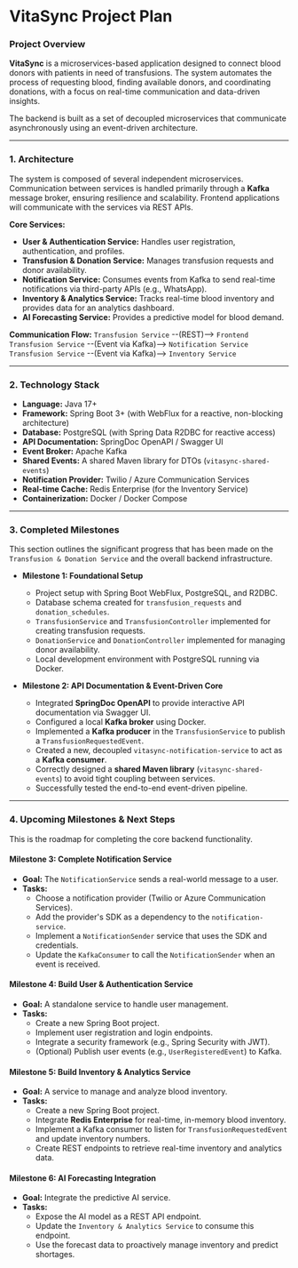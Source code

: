 # VitaSync Project Plan

### Project Overview

**VitaSync** is a microservices-based application designed to connect blood donors with patients in need of transfusions. The system automates the process of requesting blood, finding available donors, and coordinating donations, with a focus on real-time communication and data-driven insights.

The backend is built as a set of decoupled microservices that communicate asynchronously using an event-driven architecture.

---

### 1. Architecture

The system is composed of several independent microservices. Communication between services is handled primarily through a **Kafka** message broker, ensuring resilience and scalability. Frontend applications will communicate with the services via REST APIs.

**Core Services:**
* **User & Authentication Service:** Handles user registration, authentication, and profiles.
* **Transfusion & Donation Service:** Manages transfusion requests and donor availability.
* **Notification Service:** Consumes events from Kafka to send real-time notifications via third-party APIs (e.g., WhatsApp).
* **Inventory & Analytics Service:** Tracks real-time blood inventory and provides data for an analytics dashboard.
* **AI Forecasting Service:** Provides a predictive model for blood demand.

**Communication Flow:**
`Transfusion Service` --(REST)--> `Frontend`
`Transfusion Service` --(Event via Kafka)--> `Notification Service`
`Transfusion Service` --(Event via Kafka)--> `Inventory Service`

---

### 2. Technology Stack

* **Language:** Java 17+
* **Framework:** Spring Boot 3+ (with WebFlux for a reactive, non-blocking architecture)
* **Database:** PostgreSQL (with Spring Data R2DBC for reactive access)
* **API Documentation:** SpringDoc OpenAPI / Swagger UI
* **Event Broker:** Apache Kafka
* **Shared Events:** A shared Maven library for DTOs (`vitasync-shared-events`)
* **Notification Provider:** Twilio / Azure Communication Services
* **Real-time Cache:** Redis Enterprise (for the Inventory Service)
* **Containerization:** Docker / Docker Compose

---

### 3. Completed Milestones

This section outlines the significant progress that has been made on the `Transfusion & Donation Service` and the overall backend infrastructure.

* **Milestone 1: Foundational Setup**
    * Project setup with Spring Boot WebFlux, PostgreSQL, and R2DBC.
    * Database schema created for `transfusion_requests` and `donation_schedules`.
    * `TransfusionService` and `TransfusionController` implemented for creating transfusion requests.
    * `DonationService` and `DonationController` implemented for managing donor availability.
    * Local development environment with PostgreSQL running via Docker.

* **Milestone 2: API Documentation & Event-Driven Core**
    * Integrated **SpringDoc OpenAPI** to provide interactive API documentation via Swagger UI.
    * Configured a local **Kafka broker** using Docker.
    * Implemented a **Kafka producer** in the `TransfusionService` to publish a `TransfusionRequestedEvent`.
    * Created a new, decoupled `vitasync-notification-service` to act as a **Kafka consumer**.
    * Correctly designed a **shared Maven library** (`vitasync-shared-events`) to avoid tight coupling between services.
    * Successfully tested the end-to-end event-driven pipeline.

---

### 4. Upcoming Milestones & Next Steps

This is the roadmap for completing the core backend functionality.

#### **Milestone 3: Complete Notification Service**

* **Goal:** The `NotificationService` sends a real-world message to a user.
* **Tasks:**
    * Choose a notification provider (Twilio or Azure Communication Services).
    * Add the provider's SDK as a dependency to the `notification-service`.
    * Implement a `NotificationSender` service that uses the SDK and credentials.
    * Update the `KafkaConsumer` to call the `NotificationSender` when an event is received.

#### **Milestone 4: Build User & Authentication Service**

* **Goal:** A standalone service to handle user management.
* **Tasks:**
    * Create a new Spring Boot project.
    * Implement user registration and login endpoints.
    * Integrate a security framework (e.g., Spring Security with JWT).
    * (Optional) Publish user events (e.g., `UserRegisteredEvent`) to Kafka.

#### **Milestone 5: Build Inventory & Analytics Service**

* **Goal:** A service to manage and analyze blood inventory.
* **Tasks:**
    * Create a new Spring Boot project.
    * Integrate **Redis Enterprise** for real-time, in-memory blood inventory.
    * Implement a Kafka consumer to listen for `TransfusionRequestedEvent` and update inventory numbers.
    * Create REST endpoints to retrieve real-time inventory and analytics data.

#### **Milestone 6: AI Forecasting Integration**

* **Goal:** Integrate the predictive AI service.
* **Tasks:**
    * Expose the AI model as a REST API endpoint.
    * Update the `Inventory & Analytics Service` to consume this endpoint.
    * Use the forecast data to proactively manage inventory and predict shortages.